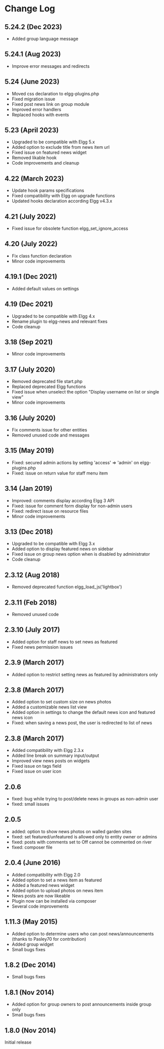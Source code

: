 # Change Log

## 5.24.2 (Dec 2023)

- Added group language message

## 5.24.1 (Aug 2023)

- Improve error messages and redirects

## 5.24 (June 2023)
- Moved css declaration to elgg-plugins.php
- Fixed migration issue
- Fixed post news link on group module
- Improved error handlers
- Replaced hooks with events


## 5.23 (April 2023)
- Upgraded to be compatible with Elgg 5.x
- Added option to exclude title from news item url
- Fixed issue on featured news widget
- Removed likable hook
- Code improvements and cleanup

## 4.22 (March 2023)
- Update hook params specifications
- Fixed compatibility with Elgg on upgrade functions
- Updated hooks declaration according Elgg v4.3.x

## 4.21 (July 2022)

- Fixed issue for obsolete function elgg_set_ignore_access

## 4.20 (July 2022)

- Fix class function declaration
- Minor code improvements

## 4.19.1 (Dec 2021)

- Added default values on settings

## 4.19 (Dec 2021)

- Upgraded to be compatible with Elgg 4.x
- Rename plugin to elgg-news and relevant fixes
- Code cleanup

## 3.18 (Sep 2021)

- Minor code improvements

## 3.17 (July 2020)

- Removed deprecated file start.php
- Replaced deprecated Elgg functions
- Fixed issue when unselect the option "Display username on list or single view"
- Minor code improvements

## 3.16 (July 2020)

- Fix comments issue for other entities
- Removed unused code and messages

## 3.15 (May 2019)

- Fixed: secured admin actions by setting 'access' => 'admin' on elgg-plugins.php
- Fixed: issue on return value for staff menu item

## 3.14 (Jan 2019)

- Improved: comments display according Elgg 3 API
- Fixed: issue for comment form display for non-admin users
- Fixed: redirect issue on resource files
- Minor code improvements

## 3.13 (Dec 2018)

- Upgraded to be compatible with Elgg 3.x
- Added option to display featured news on sidebar
- Fixed issue on group news option when is disabled by administrator
- Code cleanup

## 2.3.12 (Aug 2018)

- Removed deprecated function elgg_load_js('lightbox')

## 2.3.11 (Feb 2018)

- Removed unused code

## 2.3.10 (July 2017)

- Added option for staff news to set news as featured
- Fixed news permission issues

## 2.3.9 (March 2017)

- Added option to restrict setting news as featured by administrators only

## 2.3.8 (March 2017)

- Added option to set custom size on news photos
- Added a customizable news list view
- Added option in settings to change the default news icon and featured news icon
- Fixed: when saving a news post, the user is redirected to list of news

## 2.3.8 (March 2017)

- Added compatibility with Elgg 2.3.x
- Added line break on summary input/output 
- Improved view news posts on widgets
- Fixed issue on tags field
- Fixed issue on user icon

## 2.0.6 

- fixed: bug while trying to post/delete news in groups as non-admin user
- fixed: small issues

## 2.0.5

- added: option to show news photos on walled garden sites
- fixed: set featured/unfeatured is allowed only to entity owner or admins
- fixed: posts with comments set to Off cannot be commented on river
- fixed: composer file

## 2.0.4 (June 2016)

- Added compatibility with Elgg 2.0
- Added option to set a news item as featured
- Added a featured news widget 
- Added option to upload photos on news item
- News posts are now likeable 
- Plugin now can be installed via composer
- Several code improvements

## 1.11.3 (May 2015)

- Added option to determine users who can post news/announcements (thanks to Pasley70 for contribution)
- Added group widget
- Small bugs fixes

## 1.8.2 (Dec 2014)

- Small bugs fixes

## 1.8.1 (Nov 2014)

- Added option for group owners to post announcements inside group only
- Small bugs fixes

## 1.8.0 (Nov 2014)

Initial release